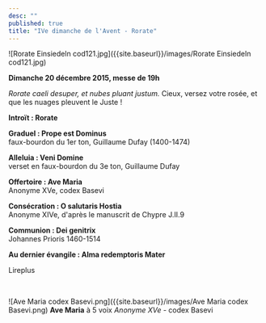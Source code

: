 ```yaml
---
desc: ""
published: true
title: "IVe dimanche de l'Avent - Rorate"
---
```



![Rorate Einsiedeln cod121.jpg]({{site.baseurl}}/images/Rorate Einsiedeln cod121.jpg)


**Dimanche 20 décembre 2015, messe de 19h**

*Rorate caeli desuper, et nubes pluant justum.*
Cieux, versez votre rosée, et que les nuages pleuvent le Juste !

**Introït : Rorate**

**Graduel : Prope est Dominus**  
faux-bourdon du 1er ton, Guillaume Dufay (1400-1474)

**Alleluia : Veni Domine**  
verset en faux-bourdon du 3e ton, Guillaume Dufay

**Offertoire : Ave Maria**  
Anonyme XVe, codex Basevi

**Consécration : O salutaris Hostia**  
Anonyme XIVe, d'après le manuscrit de Chypre J.II.9

**Communion : Dei genitrix**  
Johannes Prioris 1460-1514

**Au dernier évangile : Alma redemptoris Mater**

Lireplus

&nbsp;

![Ave Maria codex Basevi.png]({{site.baseurl}}/images/Ave Maria codex Basevi.png)
**Ave Maria** à 5 voix *Anonyme XVe* - codex Basevi
